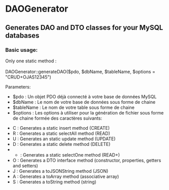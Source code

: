 # DAOGenerator
## Generates DAO and DTO classes for your MySQL databases
### Basic usage:<br>
Only one static method :<br>
<br>
DAOGenerator::generateDAO($pdo, $dbName, $tableName, $options = "CRUD+OJAS12345")

Parameters: 
- $pdo : Un objet PDO déjà connecté à votre base de données MySQL
- $dbName : Le nom de votre base de données sous forme de chaine
- $tableName : Le nom de votre table sous forme de chaine
- $options : Les options à utiliser pour la génération de fichier sous forme de chaine formée des caractères suivants:<br>
* C : Generates a static insert method (CREATE)
* R : Generates a static selectAll method (READ)
* U : Generates an static update method (UPDATE)
* D : Generates a static delete method (DELETE)
* + : Generates a static selectOne method (READ+)
* O : Generates a DTO interface method (constructor, properties, getters and setters)
* J : Generates a toJSONString method (JSON)
* A : Generates a toArray method (associative array)
* S : Generates a toString method (string)
